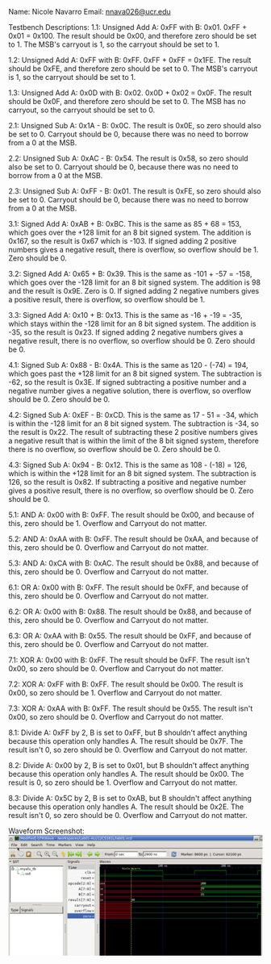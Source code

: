 Name: Nicole Navarro
Email: nnava026@ucr.edu

Testbench Descriptions:
1.1: Unsigned Add A: 0xFF with B: 0x01. 0xFF + 0x01 = 0x100. The result should be 0x00, and therefore zero should be set to 1. The MSB's carryout is 1, so the carryout should be set to 1.

1.2: Unsigned Add A: 0xFF with B: 0xFF. 0xFF + 0xFF = 0x1FE. The result should be 0xFE, and therefore zero should be set to 0. The MSB's carryout is 1, so the carryout should be set to 1.

1.3: Unsigned Add A: 0x0D with B: 0x02. 0x0D + 0x02 = 0x0F. The result should be 0x0F, and therefore zero should be set to 0. The MSB has no carryout, so the carryout should be set to 0.

2.1: Unsigned Sub A: 0x1A - B: 0x0C. The result is 0x0E, so zero should also be set to 0. Carryout should be 0, because there was no need to borrow from a 0 at the MSB.

2.2: Unsigned Sub A: 0xAC - B: 0x54. The result is 0x58, so zero should also be set to 0. Carryout should be 0, because there was no need to borrow from a 0 at the MSB.

2.3: Unsigned Sub A: 0xFF - B: 0x01. The result is 0xFE, so zero should also be set to 0. Carryout should be 0, because there was no need to borrow from a 0 at the MSB.

3.1: Signed Add A: 0xAB + B: 0xBC. This is the same as 85 + 68 = 153, which goes over the +128 limit for an 8 bit signed system. The addition is 0x167, so the result is 0x67 which is -103. If signed adding 2 positive numbers gives a negative result, there is overflow, so overflow should be 1. Zero should be 0.

3.2: Signed Add A: 0x65 + B: 0x39. This is the same as -101 + -57 = -158, which goes over the -128 limit for an 8 bit signed system. The addition is 98 and the result is 0x9E. Zero is 0. If signed adding 2 negative numbers gives a positive result, there is overflow, so overflow should be 1.

3.3: Signed Add A: 0x10 + B: 0x13. This is the same as -16 + -19 = -35, which stays within the -128 limit for an 8 bit signed system. The addition is -35, so the result is 0x23. If signed adding 2 negative numbers gives a negative result, there is no overflow, so overflow should be 0. Zero should be 0.

4.1: Signed Sub A: 0x88 - B: 0x4A. This is the same as 120 - (-74) = 194, which goes past the +128 limit for an 8 bit signed system. The subtraction is -62, so the result is 0x3E. If signed subtracting a positive number and a negative number gives a negative solution, there is overflow, so overflow should be 0. Zero should be 0. 

4.2: Signed Sub A: 0xEF - B: 0xCD. This is the same as 17 - 51 = -34, which is within the -128 limit for an 8 bit signed system. The subtraction is -34, so the result is 0x22. The result of subtracting these 2 positive numbers gives a negative result that is within the limit of the 8 bit signed system, therefore there is no overflow, so overflow should be 0. Zero should be 0. 

4.3: Signed Sub A: 0x94 - B: 0x12. This is the same as 108 - (-18) = 126, which is within the +128 limit for an 8 bit signed system. The subtraction is 126, so the result is 0x82. If subtracting a positive and negative number gives a positive result, there is no overflow, so overflow should be 0. Zero should be 0.

5.1: AND A: 0x00 with B: 0xFF. The result should be 0x00, and because of this, zero should be 1. Overflow and Carryout do not matter.

5.2: AND A: 0xAA with B: 0xFF. The result should be 0xAA, and because of this, zero should be 0. Overflow and Carryout do not matter.

5.3: AND A: 0xCA with B: 0xAC. The result should be 0x88, and because of this, zero should be 0. Overflow and Carryout do not matter.

6.1: OR A: 0x00 with B: 0xFF. The result should be 0xFF, and because of this, zero should be 0. Overflow and Carryout do not matter.

6.2: OR A: 0x00 with B: 0x88. The result should be 0x88, and because of this, zero should be 0. Overflow and Carryout do not matter.

6.3: OR A: 0xAA with B: 0x55. The result should be 0xFF, and because of this, zero should be 0. Overflow and Carryout do not matter.

7.1: XOR A: 0x00 with B: 0xFF. The result should be 0xFF. The result isn't 0x00, so zero should be 0. Overflow and Carryout do not matter.

7.2: XOR A: 0xFF with B: 0xFF. The result should be 0x00. The result is 0x00, so zero should be 1. Overflow and Carryout do not matter.

7.3: XOR A: 0xAA with B: 0xFF. The result should be 0x55. The result isn't 0x00, so zero should be 0. Overflow and Carryout do not matter.

8.1: Divide A: 0xFF by 2, B is set to 0xFF, but B shouldn't affect anything because this operation only handles A. The result should be 0x7F. The result isn't 0, so zero should be 0. Overflow and Carryout do not matter. 

8.2: Divide A: 0x00 by 2, B is set to 0x01, but B shouldn't affect anything because this operation only handles A. The result should be 0x00. The result is 0, so zero should be 1. Overflow and Carryout do not matter.

8.3: Divide A: 0x5C by 2, B is set to 0xAB, but B shouldn't affect anything because this operation only handles A. The result should be 0x2E. The result isn't 0, so zero should be 0. Overflow and Carryout do not matter.

Waveform Screenshot:
![waveform](cs161lab1waveform.png)
